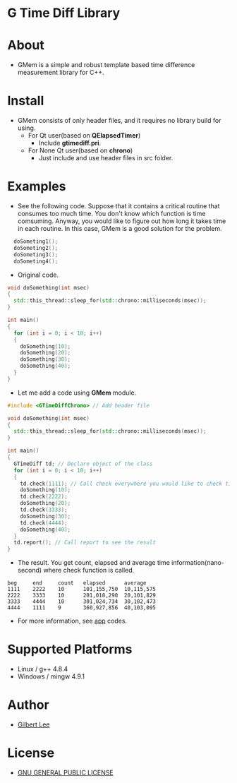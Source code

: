 G Time Diff Library
======================================

# About
* GMem is a simple and robust template based time difference measurement library for C++.

# Install
* GMem consists of only header files, and it requires no library build for using.
    * For Qt user(based on **QElapsedTimer**)
      * Include **gtimediff.pri**.
    * For None Qt user(based on **chrono**)
      * Just include and use header files in src folder.

# Examples
* See the following code. Suppose that it contains a critical routine that consumes too much time. You don't know which function is time comsuming. Anyway, you would like to figure out how long it takes time in each routine. In this case, GMem is a good solution for the problem.

```cpp
  doSometing1();
  doSometing2();
  doSometing3();
  doSometing4();
```

* Original code.

```cpp
void doSomething(int msec)
{
  std::this_thread::sleep_for(std::chrono::milliseconds(msec));
}

int main()
{
  for (int i = 0; i < 10; i++)
  {
    doSomething(10);
    doSomething(20);
    doSomething(30);
    doSomething(40);
  }
}
```

* Let me add a code using **GMem** module.

```cpp
#include <GTimeDiffChrono> // Add header file

void doSomething(int msec)
{
  std::this_thread::sleep_for(std::chrono::milliseconds(msec));
}

int main()
{
  GTimeDiff td; // Declare object of the class
  for (int i = 0; i < 10; i++)
  {
    td.check(1111); // Call check everywhere you would like to check time consuming
    doSomething(10);
    td.check(2222);
    doSomething(20);
    td.check(3333);
    doSomething(30);
    td.check(4444);
    doSomething(40);
  }
  td.report(); // Call report to see the result
}
```

* The result. You get count, elapsed and average time information(nano-second) where check function is called.
  
```
beg     end     count   elapsed      average
1111    2222    10      101,155,750  10,115,575
2222    3333    10      201,018,290  20,101,829
3333    4444    10      301,024,734  30,102,473
4444    1111    9       360,927,856  40,103,095
```

* For more information, see [app](app/) codes.

# Supported Platforms
  * Linux / g++ 4.8.4
  * Windows / mingw 4.9.1

# Author
* [Gilbert Lee](http://www.gilgil.net)

# License
* [GNU GENERAL PUBLIC LICENSE](http://www.gnu.org/copyleft/gpl.html)

